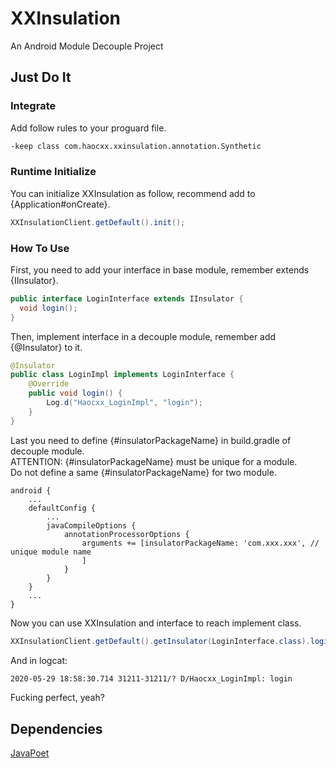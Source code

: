 # XXInsulation
An Android Module Decouple Project

## Just Do It

### Integrate
Add follow rules to your proguard file.
```txt
-keep class com.haocxx.xxinsulation.annotation.Synthetic
```

### Runtime Initialize
You can initialize XXInsulation as follow, recommend add to {Application#onCreate}.
```Java
XXInsulationClient.getDefault().init();
```
### How To Use
First, you need to add your interface in base module, remember extends {IInsulator}.
```Java
public interface LoginInterface extends IInsulator {
  void login();
}
```
Then, implement interface in a decouple module, remember add {@Insulator} to it.
```Java
@Insulator
public class LoginImpl implements LoginInterface {
    @Override
    public void login() {
        Log.d("Haocxx_LoginImpl", "login");
    }
}
```
Last you need to define {#insulatorPackageName} in build.gradle of decouple module.  
ATTENTION: {#insulatorPackageName} must be unique for a module.  
Do not define a same {#insulatorPackageName} for two module.
```Gradle
android {
    ...
    defaultConfig {
        ...
        javaCompileOptions {
            annotationProcessorOptions {
                arguments += [insulatorPackageName: 'com.xxx.xxx', // unique module name
                ]
            }
        }
    }
    ...
}
```
Now you can use XXInsulation and interface to reach implement class.
```Java
XXInsulationClient.getDefault().getInsulator(LoginInterface.class).login();
```
And in logcat:
```txt
2020-05-29 18:58:30.714 31211-31211/? D/Haocxx_LoginImpl: login
```
Fucking perfect, yeah?

## Dependencies
[JavaPoet](https://github.com/square/javapoet)